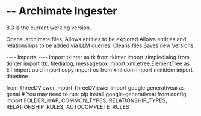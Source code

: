 # -- Archimate Ingester
8.3 is the current working version.

Opens .archimate files.
Allows entities to be explored
Allows entities and relationships to be added via LLM queries.
Cleans files
Saves new Versions.

 ---- Imports ----
import tkinter as tk
from tkinter import simpledialog
from tkinter import ttk, filedialog, messagebox
import xml.etree.ElementTree as ET
import uuid
import copy
import os
from xml.dom import minidom
import datetime

from ThreeDViewer import ThreeDViewer
import google.generativeai as genai # You may need to run: pip install google-generativeai
from config import FOLDER_MAP, COMMON_TYPES, RELATIONSHIP_TYPES, RELATIONSHIP_RULES, AUTOCOMPLETE_RULES

